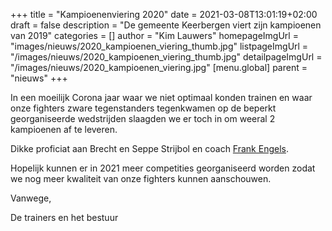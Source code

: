 +++
title = "Kampioenenviering 2020"
date = 2021-03-08T13:01:19+02:00
draft = false
description = "De gemeente Keerbergen viert zijn kampioenen van 2019"
categories = []
author = "Kim Lauwers"
homepageImgUrl = "images/nieuws/2020_kampioenen_viering_thumb.jpg"
listpageImgUrl = "/images/nieuws/2020_kampioenen_viering_thumb.jpg"
detailpageImgUrl = "/images/nieuws/2020_kampioenen_viering.jpg"
[menu.global]
    parent = "nieuws"
+++

In een moeilijk Corona jaar waar we niet optimaal konden trainen en waar onze fighters zware tegenstanders tegenkwamen op de beperkt georganiseerde wedstrijden slaagden we er toch in om weeral 2 kampioenen af te leveren.

Dikke proficiat aan Brecht en Seppe Strijbol en coach [Frank Engels](https://www.jujitsukeerbergen.be/trainers/#Frank_Engels).

Hopelijk kunnen er in 2021 meer competities georganiseerd worden zodat we nog meer kwaliteit van onze fighters kunnen aanschouwen.

Vanwege,

De trainers en het bestuur